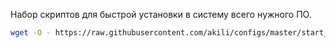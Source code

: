 Набор скриптов для быстрой установки в систему всего нужного ПО.

```bash
wget -O - https://raw.githubusercontent.com/akili/configs/master/start_os.sh | bash
```
